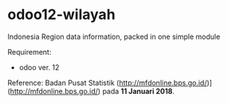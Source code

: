 # odoo12-wilayah
Indonesia Region data information, packed in one simple module

Requirement:
- odoo ver. 12

Reference:
Badan Pusat Statistik (http://mfdonline.bps.go.id/)](http://mfdonline.bps.go.id/) pada **11 Januari 2018**.
